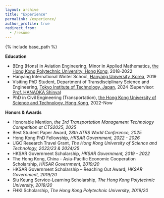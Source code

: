 ```yaml
---
layout: archive
title: "Experience"
permalink: /experience/
author_profile: true
redirect_from:
  - /resume
---
```


{% include base_path %}

**Education**
* BEng (Hons) in Aviation Engineering, Minor in Applied Mathematics, [the Hong Kong Polytechnic University, Hong Kong](https://www.polyu.edu.hk/), 2018-2022
* Hanyang International Winter School, [Hanyang University, Korea](https://www.hanyang.ac.kr/web/eng), 2019
* Visiting PhD Student, Department of Transdisciplinary Science and Engineering, [Tokyo Institute of Technology, Japan](https://www.titech.ac.jp/english), 2024 (Supervisor: [Prof. HANAOKA Shinya](http://www.ide.titech.ac.jp/~hanaoka/profile.html))
* PhD in Civil Engineering (Transportation), [the Hong Kong University of Science and Technology, Hong Kong](https://www.ust.hk/home), 2022-Now


**Honors & Awards**
* Honorable Mention, *the 3rd Transportation Management Technology Competition at CTS2025, 2025*
* Best Student Paper Award, *28th ATRS World Conference, 2025*
* Hong Kong PhD Fellowship, *HKSAR Government, 2022 - 2026*
* UGC Research Travel Grant, *The Hong Kong University of Science and Technology, 2022/23 & 2024/25*
* HKSAR Government Scholarship, *HKSAR Government, 2019 - 2022*
* The Hong Kong, China - Asia-Pacific Economic Cooperation Scholarship, *HKSAR Government, 2019/20*
* HKSAR Government Scholarship – Reaching Out Award, *HKSAR Government, 2019/20*
* Siu Keung Service-Learning Scholarship, *The Hong Kong Polytechnic University, 2019/20*
* FHKI Scholarship, *The Hong Kong Polytechnic University, 2019/20*

